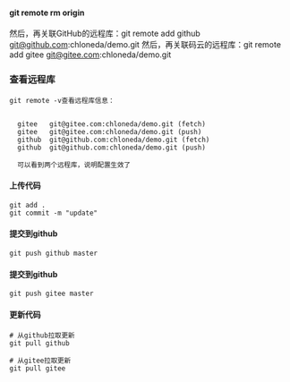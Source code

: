   #### git remote rm origin

  然后，再关联GitHub的远程库：git remote add github git@github.com:chloneda/demo.git
  然后，再关联码云的远程库：git remote add gitee git@gitee.com:chloneda/demo.git

  ### 查看远程库
    git remote -v查看远程库信息：


      gitee   git@gitee.com:chloneda/demo.git (fetch)
      gitee   git@gitee.com:chloneda/demo.git (push)
      github  git@github.com:chloneda/demo.git (fetch)
      github  git@github.com:chloneda/demo.git (push)

      可以看到两个远程库，说明配置生效了

  #### 上传代码

    git add .
    git commit -m "update"


  #### 提交到github

    git push github master

  #### 提交到github

    git push gitee master

  #### 更新代码

    # 从github拉取更新
    git pull github

    # 从gitee拉取更新
    git pull gitee






